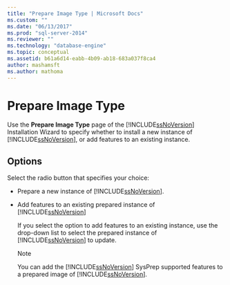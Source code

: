 ```yaml
---
title: "Prepare Image Type | Microsoft Docs"
ms.custom: ""
ms.date: "06/13/2017"
ms.prod: "sql-server-2014"
ms.reviewer: ""
ms.technology: "database-engine"
ms.topic: conceptual
ms.assetid: b61a6d14-eabb-4b09-ab18-683a037f8ca4
author: mashamsft
ms.author: mathoma
---
```

# Prepare Image Type
  Use the **Prepare Image Type** page of the [!INCLUDE[ssNoVersion](../../includes/ssnoversion-md.md)] Installation Wizard to specify whether to install a new instance of [!INCLUDE[ssNoVersion](../../includes/ssnoversion-md.md)], or add features to an existing instance.  
  
## Options  
 Select the radio button that specifies your choice:  
  
-   Prepare a new instance of [!INCLUDE[ssNoVersion](../../includes/ssnoversion-md.md)].  
  
-   Add features to an existing prepared instance of [!INCLUDE[ssNoVersion](../../includes/ssnoversion-md.md)]  
  
     If you select the option to add features to an existing instance, use the drop-down list to select the prepared instance of [!INCLUDE[ssNoVersion](../../includes/ssnoversion-md.md)] to update.  
  
    > [!NOTE]  
    >  You can add the [!INCLUDE[ssNoVersion](../../includes/ssnoversion-md.md)] SysPrep supported features to a prepared image of [!INCLUDE[ssNoVersion](../../includes/ssnoversion-md.md)].  
  
  
